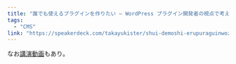 ```yaml
---
title: "誰でも使えるプラグインを作りたい – WordPress プラグイン開発者の視点で考えるアクセシビリティ"
tags:
  - "CMS"
link: "https://speakerdeck.com/takayukister/shui-demoshi-erupuraguinwozuo-ritai-wordpress-puraguinkai-fa-zhe-falseshi-dian-dekao-eruakusesibiritei"
---
```


なお[講演動画](https://videopress.com/v/ANxyR6YC)もあり。
